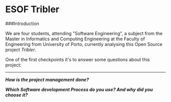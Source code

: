 # ESOF Tribler

###Introduction

We are four students, attending "Software Engineering", a subject from the Master in Informatics and Computing Engineering at the Faculty of Engineering from University of Porto, currently analysing this Open Source project _Tribler_.


One of the first checkpoints it's to answer some questions about this project: 

****

**_How is the project management done?_**


**_Which Software development Process do you use? And why did you choose it?_**


